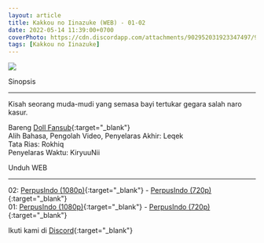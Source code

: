 ```yaml
---
layout: article
title: Kakkou no Iinazuke (WEB) - 01-02
date: 2022-05-14 11:39:00+0700
coverPhoto: https://cdn.discordapp.com/attachments/902952031923347497/971431091703541790/Deai_Kakkou_no_Iinazuke_-_02_720p_WebRip_001_4810.png
tags: [Kakkou no Iinazuke]
---
```


![](https://cdn.discordapp.com/attachments/902952031923347497/971431091703541790/Deai_Kakkou_no_Iinazuke_-_02_720p_WebRip_001_4810.png)

Sinopsis

---
Kisah seorang muda-mudi yang semasa bayi tertukar gegara salah naro kasur.

Bareng [Doll Fansub](https://www.perpusindo.info/user/Leqek){:target="_blank"}
<br>
Alih Bahasa, Pengolah Video, Penyelaras Akhir: Leqek
<br>
Tata Rias: Rokhiq
<br>
Penyelaras Waktu: KiryuuNii

Unduh WEB

---
02: [PerpusIndo (1080p)](https://www.perpusindo.info/berkas/dQBjo1jh){:target="_blank"} - [PerpusIndo (720p)](https://www.perpusindo.info/berkas/AqTYgmQH){:target="_blank"}
<br>
01: [PerpusIndo (1080p)](https://www.perpusindo.info/berkas/WmksqmUE){:target="_blank"} - [PerpusIndo (720p)](https://www.perpusindo.info/berkas/9QYlFDEA){:target="_blank"}

Ikuti kami di [Discord](https://discord.gg/8QeuePwYgV){:target="_blank"}
